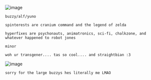 ![image](https://github.com/craniumcommand/tweekbroskicoffee/assets/137795848/a0c15d6c-673e-4f41-aff3-006fb4d50b47)

`buzzy/alf/yuno`

`spinterests are cranium command and the legend of zelda`

`hyperfixes are psychonauts, animatronics, sci-fi, chalkzone, and whatever happened to robot jones`

`minor`

`woh ur transgener.... tas so cool.... and straightbian :3`

![image](https://github.com/craniumcommand/tweekbroskicoffee/assets/137795848/751137b0-b01d-4400-96f2-8d83b973682c)

`sorry for the large buzzys hes literally me LMAO`
